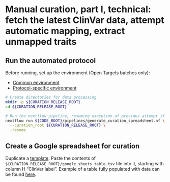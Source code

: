# Manual curation, part I, technical: fetch the latest ClinVar data, attempt automatic mapping, extract unmapped traits

## Run the automated protocol
Before running, set up the environment (Open Targets batches only):
* [Common environment](../open-targets/environment.md)
* [Protocol-specific environment](README.md#setting-up-environment)

```bash
# Create directories for data processing
mkdir -p ${CURATION_RELEASE_ROOT}
cd ${CURATION_RELEASE_ROOT}

# Run the nextflow pipeline, resuming execution of previous attempt if possible.
nextflow run ${CODE_ROOT}/pipelines/generate_curation_spreadsheet.nf \
  --curation_root ${CURATION_RELEASE_ROOT} \
  -resume
```

## Create a Google spreadsheet for curation

Duplicate a [template](https://docs.google.com/spreadsheets/d/1PyDzRs3bO1klvvSv9XuHmx-x7nqZ0UAGeS6aV2SQ2Yg/edit?usp=sharing). Paste the contents of `${CURATION_RELEASE_ROOT}/google_sheets_table.tsv` file into it, starting with column H “ClinVar label”. Example of a table fully populated with data can be found [here](https://docs.google.com/spreadsheets/d/1HQ08UQTpS-0sE9MyzdUPO7EihMxDb2e8N14s1BknjVo/edit?usp=sharing).
